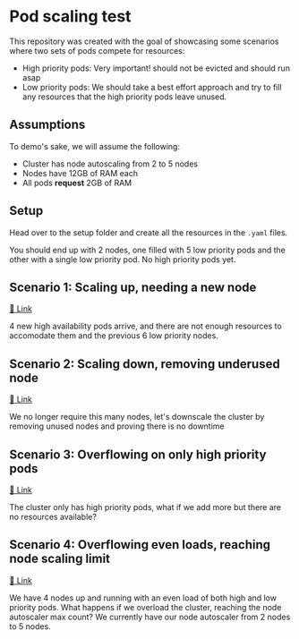 # Pod scaling test

This repository was created with the goal of showcasing some scenarios where two sets of pods compete for resources:

- High priority pods: Very important! should not be evicted and should run asap
- Low priority pods: We should take a best effort approach and try to fill any resources that the high priority pods leave unused.

## Assumptions

To demo's sake, we will assume the following:

- Cluster has node autoscaling from 2 to 5 nodes
- Nodes have 12GB of RAM each
- All pods **request** 2GB of RAM

## Setup

Head over to the setup folder and create all the resources in the `.yaml` files.

You should end up with 2 nodes, one filled with 5 low priority pods and the other with a single low priority pod. No high priority pods yet.

## Scenario 1: Scaling up, needing a new node

[🔗 Link](./scenario1.md)

4 new high availability pods arrive, and there are not enough resources to accomodate them and the previous 6 low priority nodes.

## Scenario 2: Scaling down, removing underused node

[🔗 Link](./scenario2.md)

We no longer require this many nodes, let's downscale the cluster by removing unused nodes and proving there is no downtime

## Scenario 3: Overflowing on only high priority pods

[🔗 Link](./scenario3.md)

The cluster only has high priority pods, what if we add more but there are no resources available?

## Scenario 4: Overflowing even loads, reaching node scaling limit

[🔗 Link](./scenario4.md)

We have 4 nodes up and running with an even load of both high and low priority pods. What happens if we overload the cluster, reaching the node autoscaler max count? We currently have our node autoscaler from 2 nodes to 5 nodes.
